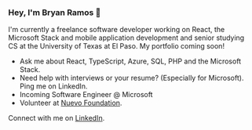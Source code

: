 ### Hey, I'm Bryan Ramos 👋

I'm currently a freelance software developer working on React, the Microsoft Stack and mobile application development and senior studying CS at the University of Texas at El Paso. My portfolio coming soon!

* Ask me about React, TypeScript, Azure, SQL, PHP and the Microsoft Stack.
* Need help with interviews or your resume? (Especially for Microsoft). Ping me on LinkedIn.
* Incoming Software Engineer @ Microsoft
* Volunteer at [Nuevo Foundation](https://nuevofoundation.org/).

Connect with me on [LinkedIn](https://www.linkedin.com/in/bryanramos/).

<!--
**bryanramos/bryanramos** is a ✨ _special_ ✨ repository because its `README.md` (this file) appears on your GitHub profile.

Here are some ideas to get you started:

- 🔭 I’m currently working on ...
- 🌱 I’m currently learning ...
- 👯 I’m looking to collaborate on ...
- 🤔 I’m looking for help with ...
- 💬 Ask me about ...
- 📫 How to reach me: ...
- 😄 Pronouns: ...
- ⚡ Fun fact: ...
-->
